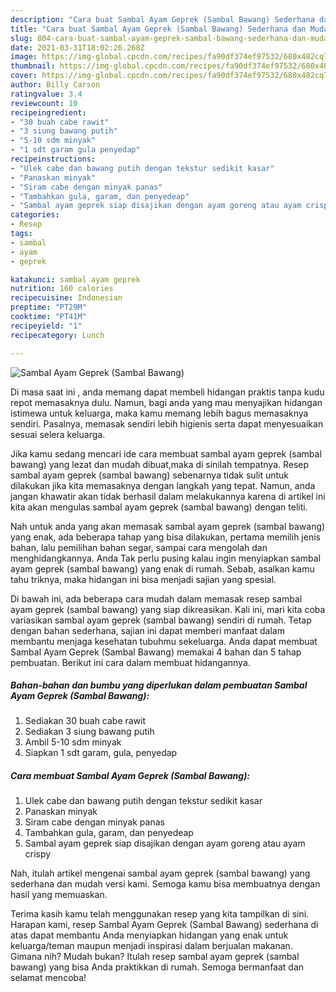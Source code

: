 ```yaml
---
description: "Cara buat Sambal Ayam Geprek (Sambal Bawang) Sederhana dan Mudah Dibuat"
title: "Cara buat Sambal Ayam Geprek (Sambal Bawang) Sederhana dan Mudah Dibuat"
slug: 804-cara-buat-sambal-ayam-geprek-sambal-bawang-sederhana-dan-mudah-dibuat
date: 2021-03-31T18:02:26.268Z
image: https://img-global.cpcdn.com/recipes/fa90df374ef97532/680x482cq70/sambal-ayam-geprek-sambal-bawang-foto-resep-utama.jpg
thumbnail: https://img-global.cpcdn.com/recipes/fa90df374ef97532/680x482cq70/sambal-ayam-geprek-sambal-bawang-foto-resep-utama.jpg
cover: https://img-global.cpcdn.com/recipes/fa90df374ef97532/680x482cq70/sambal-ayam-geprek-sambal-bawang-foto-resep-utama.jpg
author: Billy Carson
ratingvalue: 3.4
reviewcount: 10
recipeingredient:
- "30 buah cabe rawit"
- "3 siung bawang putih"
- "5-10 sdm minyak"
- "1 sdt garam gula penyedap"
recipeinstructions:
- "Ulek cabe dan bawang putih dengan tekstur sedikit kasar"
- "Panaskan minyak"
- "Siram cabe dengan minyak panas"
- "Tambahkan gula, garam, dan penyedeap"
- "Sambal ayam geprek siap disajikan dengan ayam goreng atau ayam crispy"
categories:
- Resep
tags:
- sambal
- ayam
- geprek

katakunci: sambal ayam geprek 
nutrition: 160 calories
recipecuisine: Indonesian
preptime: "PT29M"
cooktime: "PT41M"
recipeyield: "1"
recipecategory: Lunch

---
```



![Sambal Ayam Geprek (Sambal Bawang)](https://img-global.cpcdn.com/recipes/fa90df374ef97532/680x482cq70/sambal-ayam-geprek-sambal-bawang-foto-resep-utama.jpg)

Di masa  saat ini , anda memang dapat membeli hidangan praktis tanpa kudu repot memasaknya dulu. Namun, bagi anda yang mau menyajikan hidangan istimewa untuk keluarga, maka kamu memang lebih bagus memasaknya sendiri. Pasalnya, memasak sendiri lebih higienis serta dapat menyesuaikan sesuai selera keluarga.

Jika kamu sedang mencari ide cara membuat sambal ayam geprek (sambal bawang) yang lezat dan mudah dibuat,maka di sinilah tempatnya. Resep sambal ayam geprek (sambal bawang)  sebenarnya tidak sulit untuk dilakukan jika kita memasaknya dengan langkah yang tepat. Namun, anda jangan khawatir akan tidak berhasil dalam melakukannya 
karena di artikel ini kita akan mengulas sambal ayam geprek (sambal bawang) dengan teliti.  



Nah untuk anda yang akan memasak sambal ayam geprek (sambal bawang) yang enak, ada beberapa tahap yang bisa dilakukan, pertama memilih jenis bahan, lalu pemilihan bahan segar, sampai cara mengolah dan menghidangkannya. Anda Tak perlu pusing kalau ingin menyiapkan sambal ayam geprek (sambal bawang) yang enak di rumah. Sebab, asalkan kamu  tahu triknya, maka hidangan ini bisa menjadi sajian yang spesial.

Di bawah ini, ada beberapa cara mudah dalam memasak resep sambal ayam geprek (sambal bawang) yang siap dikreasikan. Kali ini, mari kita coba variasikan sambal ayam geprek (sambal bawang) sendiri di rumah. Tetap dengan bahan sederhana, sajian ini dapat memberi manfaat dalam membantu menjaga kesehatan tubuhmu sekeluarga. Anda dapat membuat Sambal Ayam Geprek (Sambal Bawang) memakai 4 bahan dan 5 tahap pembuatan. Berikut ini cara dalam membuat hidangannya.

<!--inarticleads1-->

##### Bahan-bahan dan bumbu yang diperlukan dalam pembuatan Sambal Ayam Geprek (Sambal Bawang):

1. Sediakan 30 buah cabe rawit
1. Sediakan 3 siung bawang putih
1. Ambil 5-10 sdm minyak
1. Siapkan 1 sdt garam, gula, penyedap




<!--inarticleads2-->

##### Cara membuat Sambal Ayam Geprek (Sambal Bawang):

1. Ulek cabe dan bawang putih dengan tekstur sedikit kasar
1. Panaskan minyak
1. Siram cabe dengan minyak panas
1. Tambahkan gula, garam, dan penyedeap
1. Sambal ayam geprek siap disajikan dengan ayam goreng atau ayam crispy




Nah, itulah artikel mengenai  sambal ayam geprek (sambal bawang)  yang sederhana dan mudah versi kami. Semoga kamu bisa membuatnya dengan hasil yang memuaskan. 

Terima kasih kamu telah menggunakan resep yang kita tampilkan di sini. Harapan kami, resep  Sambal Ayam Geprek (Sambal Bawang) sederhana di atas dapat membantu Anda menyiapkan hidangan yang enak untuk keluarga/teman maupun menjadi inspirasi dalam berjualan makanan. Gimana nih? Mudah bukan? Itulah resep sambal ayam geprek (sambal bawang) yang bisa Anda praktikkan di rumah. Semoga bermanfaat dan selamat mencoba!

